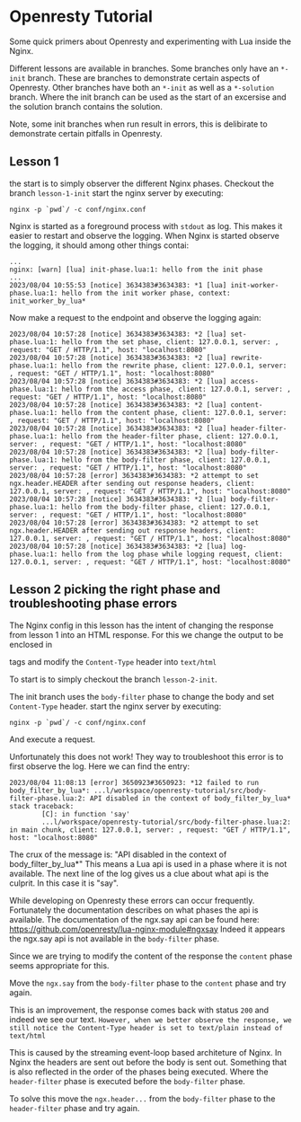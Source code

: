 # Openresty Tutorial
Some quick primers about Openresty and experimenting with Lua inside the Nginx.

Different lessons are available in branches. Some branches only have an `*-init` branch. These are branches to demonstrate certain aspects of Openresty. Other branches have both an `*-init` as well as a `*-solution` branch. Where the init branch can be used as the start of an excersise and the solution branch contains the solution.

Note, some init branches when run result in errors, this is delibirate to demonstrate certain pitfalls in Openresty.

## Lesson 1
the start is to simply observer the different Nginx phases.
Checkout the branch `lesson-1-init`
start the nginx server by executing:
```shell
nginx -p `pwd`/ -c conf/nginx.conf
```
Nginx is started as a foreground process with `stdout` as log. This makes it easier to restart and observe the logging.
When Nginx is started observe the logging, it should among other things contai:
```
...
nginx: [warn] [lua] init-phase.lua:1: hello from the init phase
...
2023/08/04 10:55:53 [notice] 3634383#3634383: *1 [lua] init-worker-phase.lua:1: hello from the init worker phase, context: init_worker_by_lua*
```
Now make a request to the endpoint and observe the logging again:
```shell
2023/08/04 10:57:28 [notice] 3634383#3634383: *2 [lua] set-phase.lua:1: hello from the set phase, client: 127.0.0.1, server: , request: "GET / HTTP/1.1", host: "localhost:8080"
2023/08/04 10:57:28 [notice] 3634383#3634383: *2 [lua] rewrite-phase.lua:1: hello from the rewrite phase, client: 127.0.0.1, server: , request: "GET / HTTP/1.1", host: "localhost:8080"
2023/08/04 10:57:28 [notice] 3634383#3634383: *2 [lua] access-phase.lua:1: hello from the access phase, client: 127.0.0.1, server: , request: "GET / HTTP/1.1", host: "localhost:8080"
2023/08/04 10:57:28 [notice] 3634383#3634383: *2 [lua] content-phase.lua:1: hello from the content phase, client: 127.0.0.1, server: , request: "GET / HTTP/1.1", host: "localhost:8080"
2023/08/04 10:57:28 [notice] 3634383#3634383: *2 [lua] header-filter-phase.lua:1: hello from the header-filter phase, client: 127.0.0.1, server: , request: "GET / HTTP/1.1", host: "localhost:8080"
2023/08/04 10:57:28 [notice] 3634383#3634383: *2 [lua] body-filter-phase.lua:1: hello from the body-filter phase, client: 127.0.0.1, server: , request: "GET / HTTP/1.1", host: "localhost:8080"
2023/08/04 10:57:28 [error] 3634383#3634383: *2 attempt to set ngx.header.HEADER after sending out response headers, client: 127.0.0.1, server: , request: "GET / HTTP/1.1", host: "localhost:8080"
2023/08/04 10:57:28 [notice] 3634383#3634383: *2 [lua] body-filter-phase.lua:1: hello from the body-filter phase, client: 127.0.0.1, server: , request: "GET / HTTP/1.1", host: "localhost:8080"
2023/08/04 10:57:28 [error] 3634383#3634383: *2 attempt to set ngx.header.HEADER after sending out response headers, client: 127.0.0.1, server: , request: "GET / HTTP/1.1", host: "localhost:8080"
2023/08/04 10:57:28 [notice] 3634383#3634383: *2 [lua] log-phase.lua:1: hello from the log phase while logging request, client: 127.0.0.1, server: , request: "GET / HTTP/1.1", host: "localhost:8080"
```
## Lesson 2 picking the right phase and troubleshooting phase errors
The Nginx config in this lesson has the intent of changing the response from lesson 1 into an HTML response.
For this we change the output to be enclosed in <p> tags and modify the `Content-Type` header into `text/html`

To start is to simply checkout the branch `lesson-2-init`.

The init branch uses the `body-filter` phase to change the body and set `Content-Type` header.
start the nginx server by executing:
```shell
nginx -p `pwd`/ -c conf/nginx.conf
```
And execute a request.

Unfortunately this does not work!
They way to troubleshoot this error is to first observe the log. Here we can find the entry:
```shell
2023/08/04 11:08:13 [error] 3650923#3650923: *12 failed to run body_filter_by_lua*: ...l/workspace/openresty-tutorial/src/body-filter-phase.lua:2: API disabled in the context of body_filter_by_lua*
stack traceback:
        [C]: in function 'say'
        ...l/workspace/openresty-tutorial/src/body-filter-phase.lua:2: in main chunk, client: 127.0.0.1, server: , request: "GET / HTTP/1.1", host: "localhost:8080"
```

The crux of the message is: "API disabled in the context of body_filter_by_lua*" This means a Lua api is used in a phase where it is not available. The next line of the log gives us a clue about what api is the culprit. In this case it is "say".

While developing on Openresty these errors can occur frequently. Fortunately the documentation describes on what phases the api is available.
The documentation of the ngx.say api can be found here: https://github.com/openresty/lua-nginx-module#ngxsay
Indeed it appears the ngx.say api is not available in the `body-filter` phase.

Since we are  trying to modify the content of the response the `content` phase seems appropriate for this.

Move the `ngx.say` from the `body-filter` phase to the `content` phase and try again.

This is an improvement, the response comes back with status `200` and indeed we see our text.
`However, when we better observe the response, we still notice the Content-Type header is set to text/plain instead of text/html`

This is caused by the streaming event-loop based architeture of Nginx. In Nginx the headers are sent out before the body is sent out. Something that is also reflected in the order of the phases being executed. Where the `header-filter` phase is executed before the `body-filter` phase.

To solve this move the `ngx.header...` from the `body-filter` phase to the `header-filter` phase and try again.